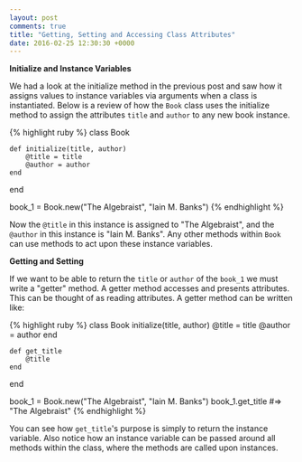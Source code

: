 ```yaml
---
layout: post
comments: true
title: "Getting, Setting and Accessing Class Attributes"
date: 2016-02-25 12:30:30 +0000
---
```


<strong> Initialize and Instance Variables </strong>

We had a look at the initialize method in the previous post and saw how it assigns values to instance variables via arguments when a class is instantiated. Below is a review of how the `Book` class uses the initialize method to assign the attributes `title` and `author` to any new book instance.

{% highlight ruby %}
class Book

	def initialize(title, author)
		@title = title
		@author = author
	end

end

book_1 = Book.new("The Algebraist", "Iain M. Banks")
{% endhighlight %}

Now the `@title` in this instance is assigned to "The Algebraist", and the `@author` in this instance is "Iain M. Banks". Any other methods within `Book` can use methods to act upon these instance variables.

<strong> Getting and Setting </strong>

If we want to be able to return the `title` or `author` of the `book_1` we must write a "getter" method. A getter method accesses and presents attributes. This can be thought of as reading attributes. A getter method can be written like:

{% highlight ruby %}
class Book
	initialize(title, author)
		@title = title
		@author = author
	end

	def get_title
		@title
	end
end

book_1 = Book.new("The Algebraist", "Iain M. Banks")
book_1.get_title #=> "The Algebraist"
{% endhighlight %}

You can see how `get_title`'s purpose is simply to return the instance variable. Also notice how an instance variable can be passed around all methods within the class, where the methods are called upon instances.
